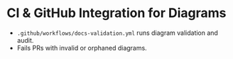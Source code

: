 # CI & GitHub Integration for Diagrams

- `.github/workflows/docs-validation.yml` runs diagram validation and audit.
- Fails PRs with invalid or orphaned diagrams.
